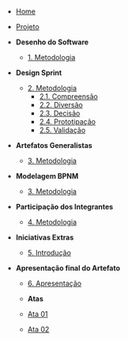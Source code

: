 <!-- docs/_sidebar.md -->

- [Home](/#)

- [Projeto](Projeto/Projeto.md)

- **Desenho do Software**
  - [1. Metodologia](desenhoDoSoftware/metodologiaDesenho.md)

- **Design Sprint**
  - [2. Metodologia](designSprint/metodologiaSprint.md)
    - [2.1. Compreensão](designSprint/compreensao.md)
    - [2.2. Diversão](designSprint/diversao.md)
    - [2.3. Decisão](designSprint/decisao.md)
    - [2.4. Prototipação](designSprint/prototipacao.md)
    - [2.5. Validação](designSprint/validacao.md)

- **Artefatos Generalistas**
  - [3. Metodologia](designSprint/metodologiaSprint.md)

- **Modelagem BPNM**
  - [3. Metodologia](bpmn/metodologiaBpmn.md)

- **Participação dos Integrantes**
  - [4. Metodologia](participacao/integrantes.md)

- **Iniciativas Extras**
  - [5. Introdução](iniciativasExtras/introducao.md)

- **Apresentação final do Artefato**
  - [6. Apresentação](apresentacao/apresentacao.md)

  - **Atas**
  - [Ata 01](atas/ata1.md)
  - [Ata 02](atas/ata2.md)

